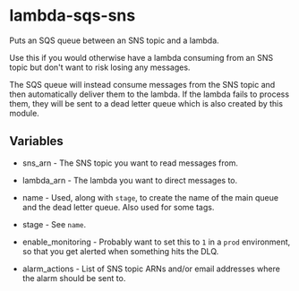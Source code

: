 # lambda-sqs-sns

Puts an SQS queue between an SNS topic and a lambda.

Use this if you would otherwise have a lambda consuming from an SNS topic but don't want to risk losing any messages.

The SQS queue will instead consume messages from the SNS topic and then automatically deliver them to the lambda. If the lambda fails to process them, they will be sent to a dead letter queue which is also created by this module.

## Variables

* sns_arn - The SNS topic you want to read messages from.

* lambda_arn - The lambda you want to direct messages to.

* name - Used, along with `stage`, to create the name of the main queue and the dead letter queue. Also used for some tags.

* stage - See `name`.

* enable_monitoring - Probably want to set this to `1` in a `prod` environment, so that you get alerted when something hits the DLQ.

* alarm_actions - List of SNS topic ARNs and/or email addresses where the alarm should be sent to.
